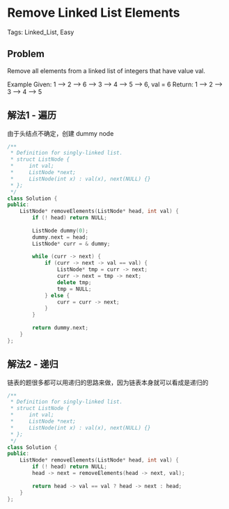 # Remove Linked List Elements

Tags: Linked_List, Easy

## Problem

Remove all elements from a linked list of integers that have value val.

Example
Given: 1 --> 2 --> 6 --> 3 --> 4 --> 5 --> 6, val = 6
Return: 1 --> 2 --> 3 --> 4 --> 5

## 解法1 - 遍历

由于头结点不确定，创建 dummy node

```cpp
/**
 * Definition for singly-linked list.
 * struct ListNode {
 *     int val;
 *     ListNode *next;
 *     ListNode(int x) : val(x), next(NULL) {}
 * };
 */
class Solution {
public:
    ListNode* removeElements(ListNode* head, int val) {
        if (! head) return NULL;
        
        ListNode dummy(0);
        dummy.next = head;
        ListNode* curr = & dummy;
        
        while (curr -> next) {
            if (curr -> next -> val == val) {
                ListNode* tmp = curr -> next;
                curr -> next = tmp -> next;
                delete tmp;
                tmp = NULL;
            } else {
                curr = curr -> next;
            }
        }
        
        return dummy.next;
    }
};
```

## 解法2 - 递归

链表的题很多都可以用递归的思路来做，因为链表本身就可以看成是递归的

```cpp
/**
 * Definition for singly-linked list.
 * struct ListNode {
 *     int val;
 *     ListNode *next;
 *     ListNode(int x) : val(x), next(NULL) {}
 * };
 */
class Solution {
public:
    ListNode* removeElements(ListNode* head, int val) {
        if (! head) return NULL;
        head -> next = removeElements(head -> next, val);
        
        return head -> val == val ? head -> next : head;
    }
};
```